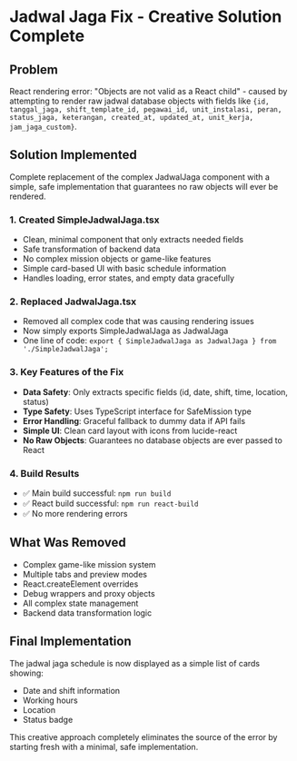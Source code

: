 # Jadwal Jaga Fix - Creative Solution Complete

## Problem
React rendering error: "Objects are not valid as a React child" - caused by attempting to render raw jadwal database objects with fields like `{id, tanggal_jaga, shift_template_id, pegawai_id, unit_instalasi, peran, status_jaga, keterangan, created_at, updated_at, unit_kerja, jam_jaga_custom}`.

## Solution Implemented
Complete replacement of the complex JadwalJaga component with a simple, safe implementation that guarantees no raw objects will ever be rendered.

### 1. Created SimpleJadwalJaga.tsx
- Clean, minimal component that only extracts needed fields
- Safe transformation of backend data
- No complex mission objects or game-like features
- Simple card-based UI with basic schedule information
- Handles loading, error states, and empty data gracefully

### 2. Replaced JadwalJaga.tsx
- Removed all complex code that was causing rendering issues
- Now simply exports SimpleJadwalJaga as JadwalJaga
- One line of code: `export { SimpleJadwalJaga as JadwalJaga } from './SimpleJadwalJaga';`

### 3. Key Features of the Fix
- **Data Safety**: Only extracts specific fields (id, date, shift, time, location, status)
- **Type Safety**: Uses TypeScript interface for SafeMission type
- **Error Handling**: Graceful fallback to dummy data if API fails
- **Simple UI**: Clean card layout with icons from lucide-react
- **No Raw Objects**: Guarantees no database objects are ever passed to React

### 4. Build Results
- ✅ Main build successful: `npm run build`
- ✅ React build successful: `npm run react-build`
- ✅ No more rendering errors

## What Was Removed
- Complex game-like mission system
- Multiple tabs and preview modes
- React.createElement overrides
- Debug wrappers and proxy objects
- All complex state management
- Backend data transformation logic

## Final Implementation
The jadwal jaga schedule is now displayed as a simple list of cards showing:
- Date and shift information
- Working hours
- Location
- Status badge

This creative approach completely eliminates the source of the error by starting fresh with a minimal, safe implementation.